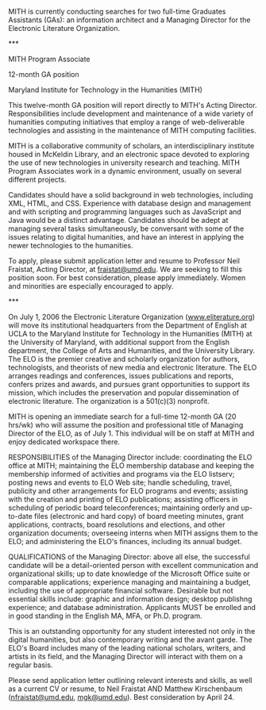 MITH is currently conducting searches for two full-time Graduates Assistants (GAs): an information architect and a Managing Director for the Electronic Literature Organization.

\*\*\*

MITH Program Associate

12-month GA position

Maryland Institute for Technology in the Humanities (MITH)

This twelve-month GA position will report directly to MITH's Acting Director. Responsibilities include development and maintenance of a wide variety of humanities computing initiatives that employ a range of web-deliverable technologies and assisting in the maintenance of MITH computing facilities.

MITH is a collaborative community of scholars, an interdisciplinary institute housed in McKeldin Library, and an electronic space devoted to exploring the use of new technologies in university research and teaching. MITH Program Associates work in a dynamic environment, usually on several different projects.

Candidates should have a solid background in web technologies, including XML, HTML, and CSS. Experience with database design and management and with scripting and programming languages such as JavaScript and Java would be a distinct advantage. Candidates should be adept at managing several tasks simultaneously, be conversant with some of the issues relating to digital humanities, and have an interest in applying the newer technologies to the humanities.

To apply, please submit application letter and resume to Professor Neil Fraistat, Acting Director, at fraistat@umd.edu. We are seeking to fill this position soon. For best consideration, please apply immediately. Women and minorities are especially encouraged to apply.

\*\*\*

On July 1, 2006 the Electronic Literature Organization (www.eliterature.org) will move its institutional headquarters from the Department of English at UCLA to the Maryland Institute for Technology in the Humanities (MITH) at the University of Maryland, with additional support from the English department, the College of Arts and Humanities, and the University Library. The ELO is the premier creative and scholarly organization for authors, technologists, and theorists of new media and electronic literature. The ELO arranges readings and conferences, issues publications and reports, confers prizes and awards, and pursues grant opportunities to support its mission, which includes the preservation and popular dissemination of electronic literature. The organization is a 501(c)(3) nonprofit.

MITH is opening an immediate search for a full-time 12-month GA (20 hrs/wk) who will assume the position and professional title of Managing Director of the ELO, as of July 1. This individual will be on staff at MITH and enjoy dedicated workspace there.

RESPONSIBILITIES of the Managing Director include: coordinating the ELO office at MITH; maintaining the ELO membership database and keeping the membership informed of activities and programs via the ELO listserv; posting news and events to ELO Web site; handle scheduling, travel, publicity and other arrangements for ELO programs and events; assisting with the creation and printing of ELO publications; assisting officers in scheduling of periodic board teleconferences; maintaining orderly and up-to-date files (electronic and hard copy) of board meeting minutes, grant applications, contracts, board resolutions and elections, and other organization documents; overseeing interns when MITH assigns them to the ELO; and administering the ELO's finances, including its annual budget.

QUALIFICATIONS of the Managing Director: above all else, the successful candidate will be a detail-oriented person with excellent communication and organizational skills; up to date knowledge of the Microsoft Office suite or comparable applications; experience managing and maintaining a budget, including the use of appropriate financial software. Desirable but not essential skills include: graphic and information design; desktop publishng experience; and database administration. Applicants MUST be enrolled and in good standing in the English MA, MFA, or Ph.D. program.

This is an outstanding opportunity for any student interested not only in the digital humanities, but also contemporary writing and the avant garde. The ELO's Board includes many of the leading national scholars, writers, and artists in its field, and the Managing Director will interact with them on a regular basis.

Please send application letter outlining relevant interests and skills, as well as a current CV or resume, to Neil Fraistat AND Matthew Kirschenbaum (nfraistat@umd.edu, mgk@umd.edu). Best consideration by April 24.
